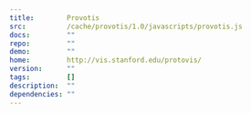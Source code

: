 ```yaml
---
title:        Provotis
src:          /cache/provotis/1.0/javascripts/provotis.js
docs:         ""
repo:         ""
demo:         ""
home:         http://vis.stanford.edu/protovis/
version:      ""
tags:         []
description:  ""
dependencies: ""
---
```


